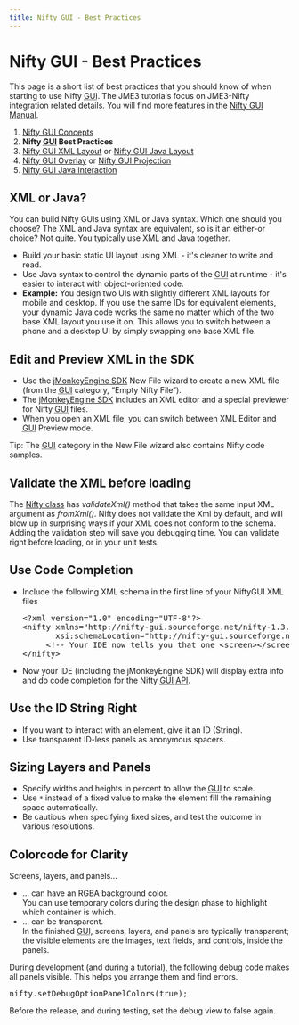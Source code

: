 ```yaml
---
title: Nifty GUI - Best Practices
---
```

<h1 class="sectionedit1" id="nifty_gui_-_best_practices">Nifty GUI - Best Practices</h1>
<div class="level1">

<p>
This page is a short list of best practices that you should know of when starting to use Nifty <abbr title="Graphical User Interface">GUI</abbr>. The JME3 tutorials focus on JME3-Nifty integration related details. You will find more features in the <a href="http://sourceforge.net/projects/nifty-gui/files/nifty-gui/nifty-gui-the-manual-v1.0.pdf/download" class="urlextern" title="http://sourceforge.net/projects/nifty-gui/files/nifty-gui/nifty-gui-the-manual-v1.0.pdf/download" rel="nofollow">Nifty GUI Manual</a>.
</p>
<ol>
<li class="level1"><div class="li"> <a href="/jme3/advanced/nifty_gui.html" class="wikilink1" title="jme3:advanced:nifty_gui">Nifty GUI Concepts</a></div>
</li>
<li class="level1"><div class="li"> <strong>Nifty <abbr title="Graphical User Interface">GUI</abbr> Best Practices</strong></div>
</li>
<li class="level1"><div class="li"> <a href="/jme3/advanced/nifty_gui_xml_layout.html" class="wikilink1" title="jme3:advanced:nifty_gui_xml_layout">Nifty GUI XML Layout</a> or <a href="/jme3/advanced/nifty_gui_java_layout.html" class="wikilink1" title="jme3:advanced:nifty_gui_java_layout">Nifty GUI Java Layout</a></div>
</li>
<li class="level1"><div class="li"> <a href="/jme3/advanced/nifty_gui_overlay.html" class="wikilink1" title="jme3:advanced:nifty_gui_overlay">Nifty GUI Overlay</a> or <a href="/jme3/advanced/nifty_gui_projection.html" class="wikilink1" title="jme3:advanced:nifty_gui_projection">Nifty GUI Projection</a></div>
</li>
<li class="level1"><div class="li"> <a href="/jme3/advanced/nifty_gui_java_interaction.html" class="wikilink1" title="jme3:advanced:nifty_gui_java_interaction">Nifty GUI Java Interaction</a></div>
</li>
</ol>

</div>
<!-- EDIT1 SECTION "Nifty GUI - Best Practices" [1-673] -->
<h2 class="sectionedit2" id="xml_or_java">XML or Java?</h2>
<div class="level2">

<p>
You can build Nifty GUIs using XML or Java syntax. Which one should you choose? The XML and Java syntax are equivalent, so is it an either-or choice? Not quite. You typically use XML and Java together.
</p>
<ul>
<li class="level1"><div class="li"> Build your basic static UI layout using XML - it's cleaner to write and read. </div>
</li>
<li class="level1"><div class="li"> Use Java syntax to control the dynamic parts of the <abbr title="Graphical User Interface">GUI</abbr> at runtime - it's easier to interact with object-oriented code.</div>
</li>
<li class="level1"><div class="li"> <strong>Example:</strong> You design two UIs with slightly different XML layouts for mobile and desktop. If you use the same IDs for equivalent elements, your dynamic Java code works the same no matter which of the two base XML layout you use it on. This allows you to switch between a phone and a desktop UI by simply swapping one base XML file. </div>
</li>
</ul>

</div>
<!-- EDIT2 SECTION "XML or Java?" [674-1450] -->
<h2 class="sectionedit3" id="edit_and_preview_xml_in_the_sdk">Edit and Preview XML in the SDK</h2>
<div class="level2">
<ul>
<li class="level1"><div class="li"> Use the <a href="/sdk.html" class="wikilink1" title="sdk">jMonkeyEngine SDK</a> New File wizard to create a new XML file (from the <abbr title="Graphical User Interface">GUI</abbr> category, “Empty Nifty File”). </div>
</li>
<li class="level1"><div class="li"> The <a href="/sdk.html" class="wikilink1" title="sdk">jMonkeyEngine SDK</a> includes an XML editor and a special previewer for Nifty <abbr title="Graphical User Interface">GUI</abbr> files. </div>
</li>
<li class="level1"><div class="li"> When you open an XML file, you can switch between XML Editor and <abbr title="Graphical User Interface">GUI</abbr> Preview mode.</div>
</li>
</ul>

<p>
Tip: The <abbr title="Graphical User Interface">GUI</abbr> category in the New File wizard also contains Nifty code samples.
</p>

</div>
<!-- EDIT3 SECTION "Edit and Preview XML in the SDK" [1451-1893] -->
<h2 class="sectionedit4" id="validate_the_xml_before_loading">Validate the XML before loading</h2>
<div class="level2">

<p>
The <a href="http://nifty-gui.sourceforge.net/projects/nifty/apidocs/de/lessvoid/nifty/Nifty.html" class="urlextern" title="http://nifty-gui.sourceforge.net/projects/nifty/apidocs/de/lessvoid/nifty/Nifty.html" rel="nofollow">Nifty class</a> has <em>validateXml()</em> method that takes the same input XML argument as <em>fromXml()</em>. Nifty does not validate the Xml by default, and will blow up in surprising ways if your XML does not conform to the schema. Adding the validation step will save you debugging time. You can validate right before loading, or in your unit tests. 
</p>

</div>
<!-- EDIT4 SECTION "Validate the XML before loading" [1894-2374] -->
<h2 class="sectionedit5" id="use_code_completion">Use Code Completion</h2>
<div class="level2">
<ul>
<li class="level1"><div class="li"> Include the following XML schema in the first line of your NiftyGUI XML files<pre class="code xml"><span class="sc3"><span class="re1">&lt;?xml</span> <span class="re0">version</span>=<span class="st0">"1.0"</span> <span class="re0">encoding</span>=<span class="st0">"UTF-8"</span><span class="re2">?&gt;</span></span>
<span class="sc3"><span class="re1">&lt;nifty</span> <span class="re0">xmlns</span>=<span class="st0">"http://nifty-gui.sourceforge.net/nifty-1.3.xsd"</span> <span class="re0">xmlns:xsi</span>=<span class="st0">"http://www.w3.org/2001/XMLSchema-instance"</span></span>
<span class="sc3">       <span class="re0">xsi:schemaLocation</span>=<span class="st0">"http://nifty-gui.sourceforge.net/nifty-1.3.xsd http://nifty-gui.sourceforge.net/nifty-1.3.xsd"</span><span class="re2">&gt;</span></span>
     <span class="sc-1">&lt;!-- Your IDE now tells you that one &lt;screen&gt;&lt;/screen&gt; element is expected here, etc. --&gt;</span>
<span class="sc3"><span class="re1">&lt;/nifty<span class="re2">&gt;</span></span></span></pre>
</div>
</li>
<li class="level1"><div class="li"> Now your IDE (including the jMonkeyEngine SDK) will display extra info and do code completion for the Nifty <abbr title="Graphical User Interface">GUI</abbr> <abbr title="Application Programming Interface">API</abbr>.</div>
</li>
</ul>

</div>
<!-- EDIT5 SECTION "Use Code Completion" [2375-3011] -->
<h2 class="sectionedit6" id="use_the_id_string_right">Use the ID String Right</h2>
<div class="level2">
<ul>
<li class="level1"><div class="li"> If you want to interact with an element, give it an ID (String). </div>
</li>
<li class="level1"><div class="li"> Use transparent ID-less panels as anonymous spacers.</div>
</li>
</ul>

</div>
<!-- EDIT6 SECTION "Use the ID String Right" [3012-3176] -->
<h2 class="sectionedit7" id="sizing_layers_and_panels">Sizing Layers and Panels</h2>
<div class="level2">
<ul>
<li class="level1"><div class="li"> Specify widths and heights in percent to allow the <abbr title="Graphical User Interface">GUI</abbr> to scale.</div>
</li>
<li class="level1"><div class="li"> Use <code>*</code> instead of a fixed value to make the element fill the remaining space automatically.</div>
</li>
<li class="level1"><div class="li"> Be cautious when specifying fixed sizes, and test the outcome in various resolutions.</div>
</li>
</ul>

</div>
<!-- EDIT7 SECTION "Sizing Layers and Panels" [3177-3473] -->
<h2 class="sectionedit8" id="colorcode_for_clarity">Colorcode for Clarity</h2>
<div class="level2">

<p>
Screens, layers, and panels…
</p>
<ul>
<li class="level1"><div class="li"> … can have an RGBA background color. <br />
You can use temporary colors during the design phase to highlight which container is which.</div>
</li>
<li class="level1"><div class="li"> … can be transparent. <br />
In the finished <abbr title="Graphical User Interface">GUI</abbr>, screens, layers, and panels are typically transparent; the visible elements are the images, text fields, and controls, inside the panels.</div>
</li>
</ul>

<p>
</p><p></p><div class="notetip">During development (and during a tutorial), the following debug code makes all panels visible. This helps you arrange them and find errors. 

<pre class="code java">nifty.<span class="me1">setDebugOptionPanelColors</span><span class="br0">(</span><span class="kw2">true</span><span class="br0">)</span><span class="sy0">;</span></pre>

<p>
Before the release, and during testing, set the debug view to false again.
</p></div>


</div>
<!-- EDIT8 SECTION "Colorcode for Clarity" [3474-] -->
